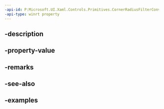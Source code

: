 ```yaml
---
-api-id: P:Microsoft.UI.Xaml.Controls.Primitives.CornerRadiusFilterConverter.FilterProperty
-api-type: winrt property
---
```


## -description

## -property-value

## -remarks

## -see-also

## -examples

